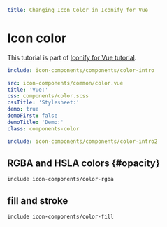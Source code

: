 ```yaml
title: Changing Icon Color in Iconify for Vue
```

# Icon color

This tutorial is part of [Iconify for Vue tutorial](./index.md).

```yaml
include: icon-components/components/color-intro
```

```yaml
src: icon-components/common/color.vue
title: 'Vue:'
css: components/color.scss
cssTitle: 'Stylesheet:'
demo: true
demoFirst: false
demoTitle: 'Demo:'
class: components-color
```

```yaml
include: icon-components/components/color-intro2
```

## RGBA and HSLA colors {#opacity}

`include icon-components/color-rgba`

## fill and stroke

`include icon-components/color-fill`

